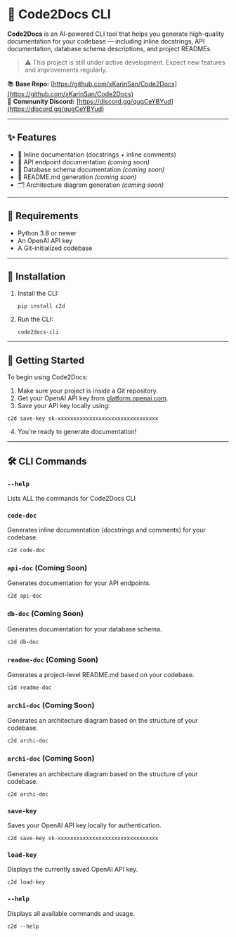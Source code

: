# 🚀 Code2Docs CLI

**Code2Docs** is an AI-powered CLI tool that helps you generate high-quality documentation for your codebase — including inline docstrings, API documentation, database schema descriptions, and project READMEs.

> ⚠️ This project is still under active development. Expect new features and improvements regularly.

📚 **Base Repo:** [https://github.com/xKarinSan/Code2Docs](https://github.com/xKarinSan/Code2Docs)  
💬 **Community Discord:** [https://discord.gg/qugCeYBYud](https://discord.gg/qugCeYBYud)

---

## ✨ Features

- 📄 Inline documentation (docstrings + inline comments)
- 📡 API endpoint documentation *(coming soon)*
- 🧩 Database schema documentation *(coming soon)*
- 📘 README.md generation *(coming soon)*
- 🗂️ Architecture diagram generation *(coming soon)*

---
## 🔐 Requirements

- Python 3.8 or newer
- An OpenAI API key
- A Git-initialized codebase

---

## 🧪 Installation

1. Install the CLI:

    ```
    pip install c2d
    ```

2. Run the CLI:

    ```
    code2docs-cli
    ```

---

## 🚀 Getting Started

To begin using Code2Docs:

1. Make sure your project is inside a Git repository.
2. Get your OpenAI API key from [platform.openai.com](https://platform.openai.com/account/api-keys).
3. Save your API key locally using:

```
c2d save-key sk-xxxxxxxxxxxxxxxxxxxxxxxxxxxxxxxx
```

4. You’re ready to generate documentation!

---

## 🛠️ CLI Commands

### `--help`
Lists ALL the commands for Code2Docs CLI


### `code-doc`
Generates inline documentation (docstrings and comments) for your codebase.
```
c2d code-doc
```

### `api-doc` (Coming Soon)
Generates documentation for your API endpoints.
```
c2d api-doc
```

### `db-doc` (Coming Soon)
Generates documentation for your database schema.
```
c2d db-doc
```

### `readme-doc` (Coming Soon)
Generates a project-level README.md based on your codebase.
```
c2d readme-doc
```

### `archi-doc` (Coming Soon)
Generates an architecture diagram based on the structure of your codebase.
```
c2d archi-doc
```

### `archi-doc` (Coming Soon)
Generates an architecture diagram based on the structure of your codebase.
```
c2d archi-doc
```

### `save-key`
Saves your OpenAI API key locally for authentication.
```
c2d save-key sk-xxxxxxxxxxxxxxxxxxxxxxxxxxxxxxxx
```

### `load-key`
Displays the currently saved OpenAI API key.
```
c2d load-key
```

### `--help`
Displays all available commands and usage.
```
c2d --help
```

